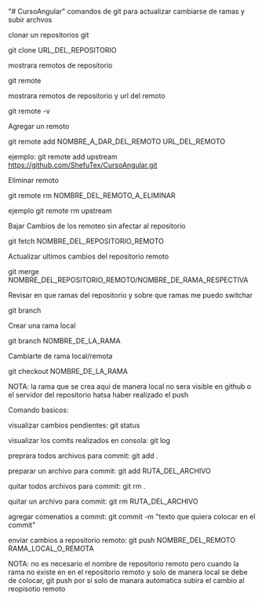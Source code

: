 "# CursoAngular" 
comandos de git para actualizar cambiarse de ramas y subir archvos 

clonar un repositorios git

git clone URL_DEL_REPOSITORIO

mostrara remotos de repositorio

git remote 

mostrara remotos de repositorio y url del remoto 

git remote -v 

Agregar un remoto 

git remote add NOMBRE_A_DAR_DEL_REMOTO URL_DEL_REMOTO

ejemplo: git remote add upstream https://github.com/ShefuTex/CursoAngular.git

Eliminar remoto 

git remote rm NOMBRE_DEL_REMOTO_A_ELIMINAR

ejemplo git remote rm upstream

Bajar Cambios de los remoteo sin afectar al repositorio 

git fetch NOMBRE_DEL_REPOSITORIO_REMOTO

Actualizar ultimos cambios del repositorio remoto 

git merge NOMBRE_DEL_REPOSITORIO_REMOTO/NOMBRE_DE_RAMA_RESPECTIVA

Revisar en que ramas del repositorio y sobre que ramas me puedo switchar

git branch 

Crear una rama local 

git branch NOMBRE_DE_LA_RAMA

Cambiarte de rama local/remota

git checkout NOMBRE_DE_LA_RAMA

NOTA: la rama que se crea aqui de manera local no sera visible en github o el servidor del repositorio hatsa haber realizado el push 

Comando basicos: 

visualizar cambios pendientes: git status 

visualizar los comits realizados en consola: git log 

preprara todos archivos para commit: git add . 

preparar un archivo para commit: git add RUTA_DEL_ARCHIVO

quitar todos archivos para commit: git rm . 

quitar un archivo para commit: git rm RUTA_DEL_ARCHIVO

agregar comenatios a commit: git commit -m "texto que quiera colocar en el commit"

enviar cambios a repositorio remoto: git push NOMBRE_DEL_REMOTO RAMA_LOCAL_O_REMOTA

NOTA: no es necesario el nombre de repositorio remoto pero cuando la rama no existe en en el repositorio remoto y solo de manera local se debe de colocar, git push por si solo de manara automatica subira el cambio al reopisotio remoto






